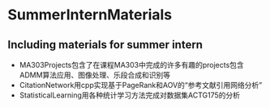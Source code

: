 # SummerInternMaterials
Including materials for summer intern
-----
- MA303Projects包含了在课程MA303中完成的许多有趣的projects包含ADMM算法应用、图像处理、乐段合成和识别等
- CitationNetwork用cpp实现基于PageRank和AOV的“参考文献引用网络分析”
- StatisticalLearning用各种统计学习方法完成对数据集ACTG175的分析

